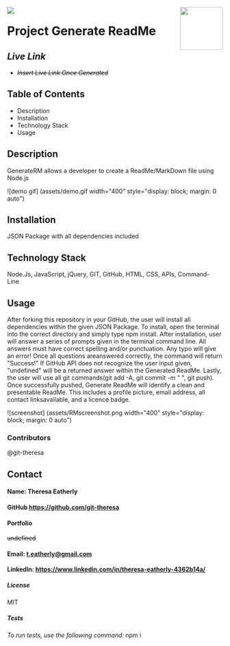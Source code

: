 
  
  <img align="left" src= "https://img.shields.io/badge/License-MIT-green">

  <img align="right" width="100" height="100" src="https://avatars2.githubusercontent.com/u/57425164?v=4">
  
 
  # **Project** Generate ReadMe
  
 
  ##  **_Live Link_** 
  *  ~~_Insert Live Link Once Generated_~~
  
  ##  **Table of Contents**
  * Description
  * Installation
  * Technology Stack
  * Usage

  ##  **Description**
  GenerateRM allows a developer to create a ReadMe/MarkDown file using Node.js

  ![demo gif] (assets/demo.gif width="400" style="display: block; margin: 0 auto")


  ## **Installation**
  JSON Package with all dependencies included

  ## **Technology Stack**
   Node.Js, JavaScript, jQuery, GIT, GitHub, HTML, CSS, APIs, Command- Line

  ##  **Usage**
  After forking this repository in your GitHub, the user will install all dependencies within the given JSON Package. To install, open the terminal into the correct directory and simply type npm install. After installation, user will answer a series of prompts given in the terminal command line. All answers must have correct spelling and/or punctuation. Any typo will give an error! Once all questions areanswered correctly, the command will return "Success!" If GitHub API does not recognize the user input given, "undefined" will be a returned answer within the Generated ReadMe. Lastly, the user will use all git commands(git add -A, git commit -m " ", git push). Once successfully pushed, Generate ReadMe will identify a clean and presentable ReadMe. This includes a profile picture, email address, all contact linksavailable, and a licence badge.





  ![screenshot] (assets/RMscreenshot.png  width="400" style="display: block; margin: 0 auto")

  ###  **Contributors**
  @git-theresa

  ## **Contact**
  ####  Name: Theresa Eatherly
  ####  GitHub https://github.com/git-theresa
  ####  Portfolio 
  ~~undefined~~
  ####  Email: [t.eatherly@gmail.com](t.eatherly@gmail.com)
  ####  LinkedIn: https://www.linkedin.com/in/theresa-eatherly-4362b14a/
  
  #####  **License** 
   MIT

  #####  Tests
  _To run tests, use the following command:_  npm i
  

